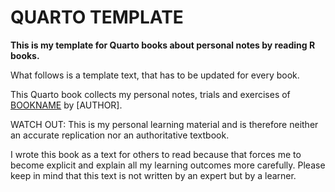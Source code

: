 
<!-- README.md is generated from README.Rmd. Please edit that file -->

# QUARTO TEMPLATE

<!-- badges: start -->

<!-- badges: end -->

**This is my template for Quarto books about personal notes by reading R
books.**

What follows is a template text, that has to be updated for every book.

This Quarto book collects my personal notes, trials and exercises of
[BOOKNAME](URL) by \[AUTHOR\].

WATCH OUT: This is my personal learning material and is therefore
neither an accurate replication nor an authoritative textbook.

I wrote this book as a text for others to read because that forces me to
become explicit and explain all my learning outcomes more carefully.
Please keep in mind that this text is not written by an expert but by a
learner.
